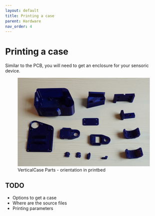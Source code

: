 ```yaml
---
layout: default
title: Printing a case
parent: Hardware
nav_order: 4
---
```


# Printing a case

Similar to the PCB, you will need to get an enclosure for your sensoric device.

<figure>
  <img src="/assets/images/cases/VerticalCasePartsOrientationInPrintbed.jpg" alt="VerticalCasePartsOrientationInPrintbed.jpg" class="inline" />
<figcaption>VerticalCase Parts - orientation in printbed</figcaption>
</figure>

## TODO

* Options to get a case 
* Where are the source files
* Printing parameters

